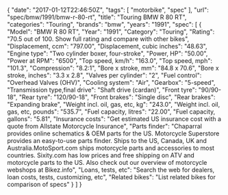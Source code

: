 {
    "date": "2017-01-12T22:46:50Z",
    "tags": [
        "motorbike",
        "spec"
    ],
    "url": "spec\/bmw\/1991\/bmw-r-80-rt",
    "title": "Touring BMW R 80 RT",
    "categories": "Touring",
    "brands": "bmw",
    "years": "1991",
    "spec": [
        {
            "Model": "BMW R 80 RT",
            "Year": "1991",
            "Category": "Touring",
            "Rating": "70.5 out of 100. Show full rating and compare with other bikes",
            "Displacement, ccm": "797.00",
            "Displacement, cubic inches": "48.63",
            "Engine type": "Two cylinder boxer, four-stroke",
            "Power, HP": "50.00",
            "Power at RPM": "6500",
            "Top speed, km\/h": "163.0",
            "Top speed, mph": "101.3",
            "Compression": "8.2:1",
            "Bore x stroke, mm": "84.8 x 70.6",
            "Bore x stroke, inches": "3.3 x 2.8",
            "Valves per cylinder": "2",
            "Fuel control": "Overhead Valves (OHV)",
            "Cooling system": "Air",
            "Gearbox": "5-speed",
            "Transmission type,final drive": "Shaft drive (cardan)",
            "Front tyre": "90\/90-18",
            "Rear tyre": "120\/90-18",
            "Front brakes": "Single disc",
            "Rear brakes": "Expanding brake",
            "Weight incl. oil, gas, etc, kg": "243.0",
            "Weight incl. oil, gas, etc, pounds": "535.7",
            "Fuel capacity, litres": "22.00",
            "Fuel capacity, gallons": "5.81",
            "Insurance costs": "Get estimated US insurance cost with a quote from Allstate Motorcycle Insurance",
            "Parts finder": "Chaparral provides online schematics & OEM parts for the US.   Motorcycle Superstore provides an easy-to-use parts finder. Ships to the US, Canada, UK and Australia.MotoSport.com ships motorcycle parts and accessories to most countries.    Sixity.com has low prices and free shipping on ATV and motorcycle parts to the US. Also check out our overview of motorcycle webshops at Bikez.info",
            "Loans, tests, etc": "Search the web for dealers, loan costs, tests, customizing, etc",
            "Related bikes": "List related bikes for comparison of specs"
        }
    ]
}